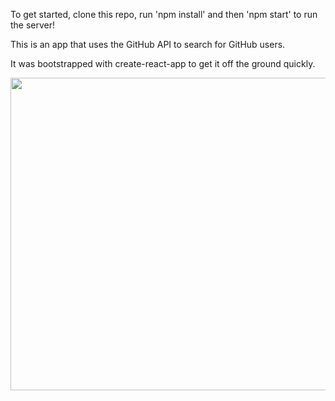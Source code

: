 To get started, clone this repo, run 'npm install' and then 'npm start' to run the server!

This is an app that uses the GitHub API to search for GitHub users. 

It was bootstrapped with create-react-app to get it off the ground quickly.

<img src="https://media.giphy.com/media/YjRJZeaJfm4DkEtvpX/giphy.gif" height="500" width="800"/>
